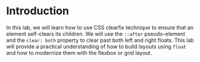 # Introduction

In this lab, we will learn how to use CSS clearfix technique to ensure that an element self-clears its children. We will use the `::after` pseudo-element and the `clear: both` property to clear past both left and right floats. This lab will provide a practical understanding of how to build layouts using `float` and how to modernize them with the flexbox or grid layout.
